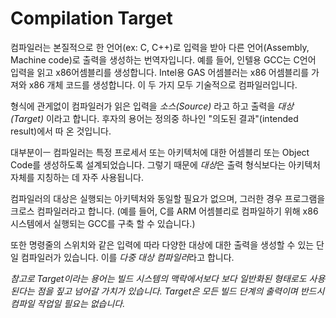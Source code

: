 # Compilation Target

컴파일러는 본질적으로 한 언어(ex: C, C++)로 입력을 받아 다른 언어(Assembly, Machine code)로 출력을 생성하는 번역자입니다. 예를 들어, 인텔용 GCC는 C언어 입력을 읽고 x86어셈블리를 생성합니다. Intel용 GAS 어셈블러는 x86 어셈블리를 가져와 x86 개체 코드를 생성합니다. 이 두 가지 모두 기술적으로 컴파일러입니다.

형식에 관게없이 컴파일러가 읽은 입력을 *소스(Source)* 라고 하고 출력을 *대상(Target)* 이라고 합니다. 후자의 용어는 정의중 하나인 "의도된 결과"(intended result)에서 따 온 것입니다.

대부분이ㅡ 컴파일러는 특정 프로세서 또는 아키텍처에 대한 어셈블리 또는 Object Code를 생성하도록 설계되었습니다. 그렇기 때문에 *대상*은 출력 형식보다는 아키텍처 자체를 지칭하는 데 자주 사용됩니다.

컴파일러의 대상은 실행되는 아키텍처와 동일할 필요가 없으며, 그러한 경우 프로그램을 크로스 컴파일러라고 합니다. (예를 들어, C를 ARM 어셈블리로 컴파일하기 위해 x86 시스템에서 실행되는 GCC를 구축 할 수 있습니다.)

또한 명령줄의 스위치와 같은 입력에 따라 다양한 대상에 대한 출력을 생성할 수 있는 단일 컴파일러가 있습니다. 이를 *다중 대상 컴파일러*라고 합니다.

*참고로 Target이라는 용어는 빌드 시스템의 맥락에서보다 보다 일반화된 형태로도 사용된다는 점을 짚고 넘어갈 가치가 있습니다. Target은 모든 빌드 단계의 출력이며 반드시 컴파일 작업일 필요는 없습니다.*


